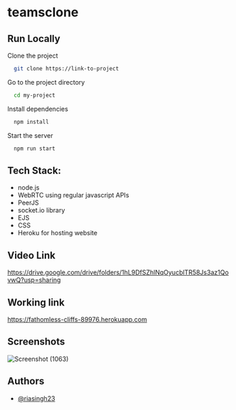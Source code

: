 # teamsclone

## Run Locally

Clone the project

```bash
  git clone https://link-to-project
```

Go to the project directory

```bash
  cd my-project
```

Install dependencies

```bash
  npm install
```

Start the server

```bash
  npm run start
```

## Tech Stack:

 - node.js
 - WebRTC using regular javascript APIs
 - PeerJS
 - socket.io library
 - EJS
 - CSS
 - Heroku for hosting website

## Video  Link
https://drive.google.com/drive/folders/1hL9DfSZhlNqOyucblTR58Js3az1QovwQ?usp=sharing

## Working link
https://fathomless-cliffs-89976.herokuapp.com

## Screenshots

![Screenshot (1063)](https://user-images.githubusercontent.com/79793334/125494119-4f5b081b-b48b-4d82-a875-ea399a6cb0f6.png)


## Authors

- [@riasingh23](https://www.github.com/riasingh23)

  
